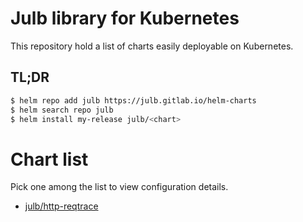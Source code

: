 # Julb library for Kubernetes

This repository hold a list of charts easily deployable on Kubernetes.

## TL;DR

```bash
$ helm repo add julb https://julb.gitlab.io/helm-charts
$ helm search repo julb
$ helm install my-release julb/<chart>
```

# Chart list

Pick one among the list to view configuration details.

- [julb/http-reqtrace](./julb/http-reqtrace/README.md)
